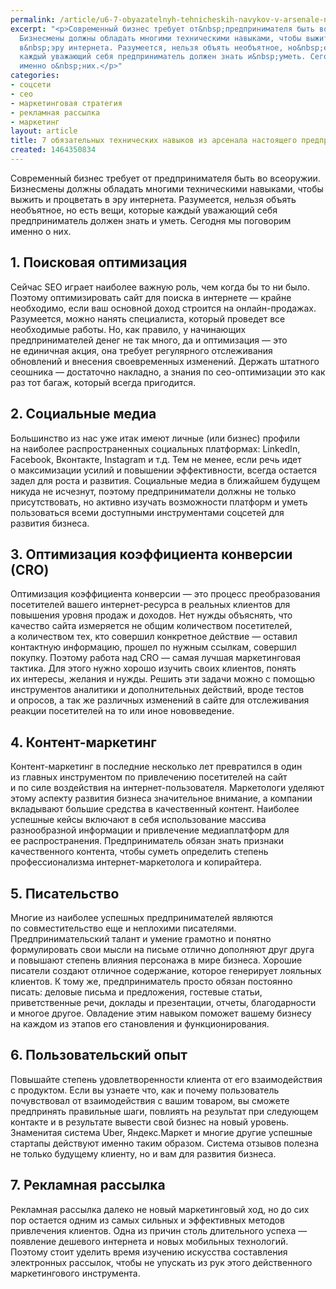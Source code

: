 ```yaml
---
permalink: /article/u6-7-obyazatelnyh-tehnicheskih-navykov-v-arsenale-nastoyashchego-predprinimatelya
excerpt: "<p>Современный бизнес требует от&nbsp;предпринимателя быть во&nbsp;всеоружии.
  Бизнесмены должны обладать многими техническими навыками, чтобы выжить и&nbsp;процветать
  в&nbsp;эру интернета. Разумеется, нельзя объять необъятное, но&nbsp;есть вещи, которые
  каждый уважающий себя предприниматель должен знать и&nbsp;уметь. Сегодня мы&nbsp;поговорим
  именно о&nbsp;них.</p>"
categories:
- соцсети
- сео
- маркетинговая стратегия
- рекламная рассылка
- маркетинг
layout: article
title: 7 обязательных технических навыков из арсенала настоящего предпринимателя
created: 1464350834
---
```

Современный бизнес требует от предпринимателя быть во всеоружии. Бизнесмены должны обладать многими техническими навыками, чтобы выжить и процветать в эру интернета. Разумеется, нельзя объять необъятное, но есть вещи, которые каждый уважающий себя предприниматель должен знать и уметь. Сегодня мы поговорим именно о них.

## 1. Поисковая оптимизация ##

Сейчас SEO играет наиболее важную роль, чем когда бы то ни было. Поэтому оптимизировать сайт для поиска в интернете — крайне необходимо, если ваш основной доход строится на онлайн-продажах. Разумеется, можно нанять специалиста, который проведет все необходимые работы. Но, как правило, у начинающих предпринимателей денег не так много, да и оптимизация — это не единичная акция, она требует регулярного отслеживания обновлений и внесения своевременных изменений. Держать штатного сеошника — достаточно накладно, а знания по сео-оптимизации это как раз тот багаж, который всегда пригодится.

## 2. Социальные медиа ##

Большинство из нас уже итак имеют личные (или бизнес) профили на наиболее распространенных социальных платформах: LinkedIn, Facebook, Вконтакте, Instagram и т.д. Тем не менее, если речь идет о максимизации усилий и повышении эффективности, всегда остается задел для роста и развития. Социальные медиа в ближайшем будущем никуда не исчезнут, поэтому предприниматели должны не только присутствовать, но активно изучать возможности платформ и уметь пользоваться всеми доступными инструментами соцсетей для развития бизнеса.

## 3. Оптимизация коэффициента конверсии (СRO) ##

Оптимизация коэффициента конверсии — это процесс преобразования посетителей вашего интернет-ресурса в реальных клиентов для повышения уровня продаж и доходов. Нет нужды объяснять, что качество сайта измеряется не общим количеством посетителей, а количеством тех, кто совершил конкретное действие — оставил контактную информацию, прошел по нужным ссылкам, совершил покупку. Поэтому работа над СRO — самая лучшая маркетинговая тактика. Для этого нужно хорошо изучить своих клиентов, понять их интересы, желания и нужды. Решить эти задачи можно с помощью инструментов аналитики и дополнительных действий, вроде тестов и опросов, а так же различных изменений в сайте для отслеживания реакции посетителей на то или иное нововведение.

## 4. Контент-маркетинг ##

Контент-маркетинг в последние несколько лет превратился в один из главных инструментом по привлечению посетителей на сайт и по силе воздействия на интернет-пользователя. Маркетологи уделяют этому аспекту развития бизнеса значительное внимание, а компании вкладывают большие средства в качественный контент. Наиболее успешные кейсы включают в себя использование массива разнообразной информации и привлечение медиаплатформ для ее распространения. Предприниматель обязан знать признаки качественного контента, чтобы суметь определить степень профессионализма интернет-маркетолога и копирайтера.

## 5. Писательство ##

Многие из наиболее успешных предпринимателей являются по совместительство еще и неплохими писателями. Предпринимательский талант и умение грамотно и понятно формулировать свои мысли на письме отлично дополняют друг друга и повышают степень влияния персонажа в мире бизнеса. Хорошие писатели создают отличное содержание, которое генерирует лояльных клиентов. К тому же, предприниматель просто обязан постоянно писать: деловые письма и предложения, гостевые статьи, приветственные речи, доклады и презентации, отчеты, благодарности и многое другое. Овладение этим навыком поможет вашему бизнесу на каждом из этапов его становления и функционирования.

## 6. Пользовательский опыт ##

Повышайте степень удовлетворенности клиента от его взаимодействия с продуктом. Если вы узнаете что, как и почему пользователь почувствовал от взаимодействия с вашим товаром, вы сможете предпринять правильные шаги, повлиять на результат при следующем контакте и в результате вывести свой бизнес на новый уровень. Знаменитая система Uber, Яндекс.Маркет и многие другие успешные стартапы действуют именно таким образом. Система отзывов полезна не только будущему клиенту, но и вам для развития бизнеса.

## 7. Рекламная рассылка ##

Рекламная рассылка далеко не новый маркетинговый ход, но до сих пор остается одним из самых сильных и эффективных методов привлечения клиентов. Одна из причин столь длительного успеха — появление дешевого интернета и новых мобильных технологий. Поэтому стоит уделить время изучению искусства составления электронных рассылок, чтобы не упускать из рук этого действенного маркетингового инструмента.
